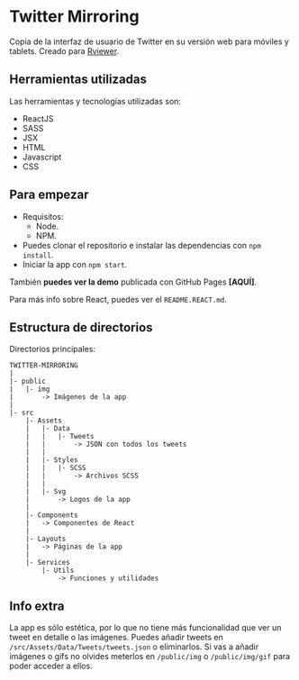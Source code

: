 # Twitter Mirroring

Copia de la interfaz de usuario de Twitter en su versión web para móviles y tablets. Creado para [Rviewer](https://rviewer.io).

## Herramientas utilizadas

Las herramientas y tecnologías utilizadas son:
  * ReactJS
  * SASS
  * JSX
  * HTML
  * Javascript
  * CSS

## Para empezar

  * Requisitos:
    * Node.
    * NPM.
  * Puedes clonar el repositorio e instalar las dependencias con `npm install`.
  * Iniciar la app con `npm start`.

También **puedes ver la demo** publicada con GitHub Pages **[AQUÍ]**.

Para más info sobre React, puedes ver el `README.REACT.md`.

## Estructura de directorios

Directorios principales:

````
TWITTER-MIRRORING
|
|- public
|   |- img
|       -> Imágenes de la app
|
|- src
    |- Assets
    |   |- Data
    |   |   |- Tweets
    |   |       -> JSON con todos los tweets
    |   | 
    |   |- Styles
    |   |   |- SCSS
    |   |       -> Archivos SCSS
    |   |
    |   |- Svg
    |       -> Logos de la app
    |
    |- Components
    |   -> Componentes de React
    |
    |- Layouts
    |   -> Páginas de la app
    |   
    |- Services   
        |- Utils   
            -> Funciones y utilidades   
````

## Info extra

La app es sólo estética, por lo que no tiene más funcionalidad que ver un tweet en detalle o las imágenes. 
Puedes añadir tweets en `/src/Assets/Data/Tweets/tweets.json` o eliminarlos. Si vas a añadir imágenes o gifs no olvides meterlos en `/public/img` o `/public/img/gif` para poder acceder a ellos.